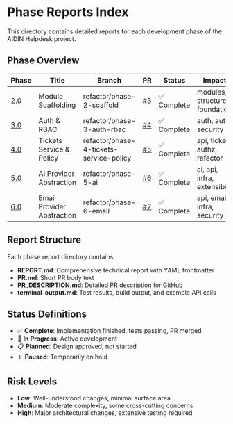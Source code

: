 # Phase Reports Index

This directory contains detailed reports for each development phase of the AIDIN Helpdesk project.

## Phase Overview

| Phase | Title | Branch | PR | Status | Impacts | Risk |
|-------|-------|--------|----|----|---------|------|
| [2.0](/docs/reports/030-phase-2-scaffolding/) | Module Scaffolding | refactor/phase-2-scaffold | [#3](https://github.com/jovimedina82/aidin/pull/3) | ✅ Complete | modules, structure, foundation | low |
| [3.0](/docs/reports/040-phase-3-auth-rbac/) | Auth & RBAC | refactor/phase-3-auth-rbac | [#4](https://github.com/jovimedina82/aidin/pull/4) | ✅ Complete | auth, authz, security | medium |
| [4.0](/docs/reports/050-phase-4-tickets-service-policy/) | Tickets Service & Policy | refactor/phase-4-tickets-service-policy | [#5](https://github.com/jovimedina82/aidin/pull/5) | ✅ Complete | api, tickets, authz, refactor | low |
| [5.0](/docs/reports/060-phase-5-ai-abstraction/) | AI Provider Abstraction | refactor/phase-5-ai | [#6](https://github.com/jovimedina82/aidin/pull/6) | ✅ Complete | ai, api, infra, extensibility | low |
| [6.0](/docs/reports/070-phase-6-email/) | Email Provider Abstraction | refactor/phase-6-email | [#7](https://github.com/jovimedina82/aidin/pull/7) | ✅ Complete | api, email, infra, security | low |

## Report Structure

Each phase report directory contains:

- **REPORT.md**: Comprehensive technical report with YAML frontmatter
- **PR.md**: Short PR body text
- **PR_DESCRIPTION.md**: Detailed PR description for GitHub
- **terminal-output.md**: Test results, build output, and example API calls

## Status Definitions

- ✅ **Complete**: Implementation finished, tests passing, PR merged
- 🚧 **In Progress**: Active development
- 📋 **Planned**: Design approved, not started
- ⏸️ **Paused**: Temporarily on hold

## Risk Levels

- **Low**: Well-understood changes, minimal surface area
- **Medium**: Moderate complexity, some cross-cutting concerns
- **High**: Major architectural changes, extensive testing required
